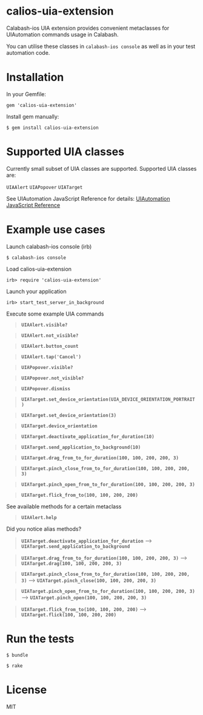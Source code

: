 calios-uia-extension
==========

Calabash-ios UIA extension provides convenient metaclasses for UIAutomation commands usage in Calabash.

You can utilise these classes in `calabash-ios console` as well as in your test automation code.

Installation
==========

In your Gemfile:

`gem 'calios-uia-extension'`

Install gem manually:

`$ gem install calios-uia-extension`

Supported UIA classes
==========

Currently small subset of UIA classes are supported. Supported UIA classes are:

`UIAAlert`
`UIAPopover`
`UIATarget`

See UIAutomation JavaScript Reference for details: [UIAutomation JavaScript Reference](https://developer.apple.com/library/ios/documentation/DeveloperTools/Reference/UIAutomationRef/_index.html)

Example use cases
==========

Launch calabash-ios console (irb)

`$ calabash-ios console`

Load calios-uia-extension

`irb> require 'calios-uia-extension'`

Launch your application

`irb> start_test_server_in_background`

Execute some example UIA commands

> **`UIAAlert.visible?`**

> **`UIAAlert.not_visible?`**

> **`UIAAlert.button_count`**

> **`UIAAlert.tap('Cancel')`**

> **`UIAPopover.visible?`**

> **`UIAPopover.not_visible?`**

> **`UIAPopover.dismiss`**

> **`UIATarget.set_device_orientation(UIA_DEVICE_ORIENTATION_PORTRAIT)`**

> **`UIATarget.set_device_orientation(3)`**

> **`UIATarget.device_orientation`**

> **`UIATarget.deactivate_application_for_duration(10)`**

> **`UIATarget.send_application_to_background(10)`**

> **`UIATarget.drag_from_to_for_duration(100, 100, 200, 200, 3)`**

> **`UIATarget.pinch_close_from_to_for_duration(100, 100, 200, 200, 3)`**

> **`UIATarget.pinch_open_from_to_for_duration(100, 100, 200, 200, 3)`**

> **`UIATarget.flick_from_to(100, 100, 200, 200)`**

See available methods for a certain metaclass

> **`UIAAlert.help`**

Did you notice alias methods?

> **`UIATarget.deactivate_application_for_duration`** --> **`UIATarget.send_application_to_background`**

> **`UIATarget.drag_from_to_for_duration(100, 100, 200, 200, 3)`** --> **`UIATarget.drag(100, 100, 200, 200, 3)`**

> **`UIATarget.pinch_close_from_to_for_duration(100, 100, 200, 200, 3)`** --> **`UIATarget.pinch_close(100, 100, 200, 200, 3)`**

> **`UIATarget.pinch_open_from_to_for_duration(100, 100, 200, 200, 3)`** --> **`UIATarget.pinch_open(100, 100, 200, 200, 3)`**

> **`UIATarget.flick_from_to(100, 100, 200, 200)`** --> **`UIATarget.flick(100, 100, 200, 200)`**

Run the tests
==========

`$ bundle`

`$ rake`

License
==========

MIT
